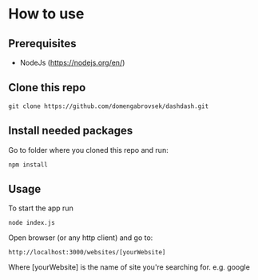 # How to use

## Prerequisites

- NodeJs (<https://nodejs.org/en/>)

## Clone this repo

```
git clone https://github.com/domengabrovsek/dashdash.git
```

## Install needed packages

Go to folder where you cloned this repo and run:
```
npm install
```

## Usage

To start the app run

```
node index.js
```

Open browser (or any http client) and go to: 
```
http://localhost:3000/websites/[yourWebsite]
```

Where [yourWebsite] is the name of site you're searching for. e.g. google